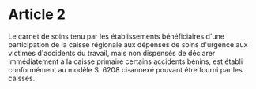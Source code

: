 # Article 2

Le carnet de soins tenu par les établissements bénéficiaires d'une participation de la caisse régionale aux dépenses de soins d'urgence aux victimes d'accidents du travail, mais non dispensés de déclarer immédiatement à la caisse primaire certains accidents bénins, est établi conformément au modèle S. 6208 ci-annexé pouvant être fourni par les caisses.
